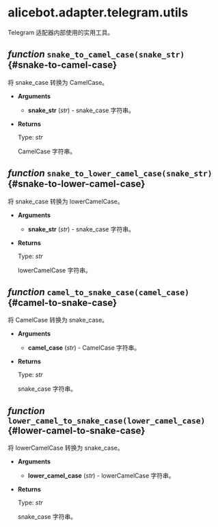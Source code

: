# alicebot.adapter.telegram.utils

Telegram 适配器内部使用的实用工具。

## _function_ `snake_to_camel_case(snake_str)` {#snake-to-camel-case}

将 snake_case 转换为 CamelCase。

- **Arguments**

  - **snake\_str** (_str_) - snake_case 字符串。

- **Returns**

  Type: _str_

  CamelCase 字符串。

## _function_ `snake_to_lower_camel_case(snake_str)` {#snake-to-lower-camel-case}

将 snake_case 转换为 lowerCamelCase。

- **Arguments**

  - **snake\_str** (_str_) - snake_case 字符串。

- **Returns**

  Type: _str_

  lowerCamelCase 字符串。

## _function_ `camel_to_snake_case(camel_case)` {#camel-to-snake-case}

将 CamelCase 转换为 snake_case。

- **Arguments**

  - **camel\_case** (_str_) - CamelCase 字符串。

- **Returns**

  Type: _str_

  snake_case 字符串。

## _function_ `lower_camel_to_snake_case(lower_camel_case)` {#lower-camel-to-snake-case}

将 lowerCamelCase 转换为 snake_case。

- **Arguments**

  - **lower\_camel\_case** (_str_) - lowerCamelCase 字符串。

- **Returns**

  Type: _str_

  snake_case 字符串。
